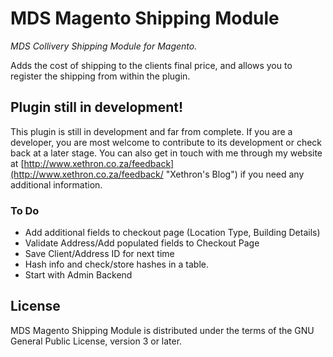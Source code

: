 MDS Magento Shipping Module
=============================

*MDS Collivery Shipping Module for Magento.*

Adds the cost of shipping to the clients final price, and allows you to register the shipping from within the plugin.

Plugin still in development!
--------

This plugin is still in development and far from complete. If you are a developer, you are most welcome to contribute to its development or check back at a later stage. You can also get in touch with me through my website at [http://www.xethron.co.za/feedback](http://www.xethron.co.za/feedback/ "Xethron's Blog") if you need any additional information.

<h3>To Do</h3>

- Add additional fields to checkout page (Location Type, Building Details)
- Validate Address/Add populated fields to Checkout Page
- Save Client/Address ID for next time
 - Hash info and check/store hashes in a table.
- Start with Admin Backend

License
--------

MDS Magento Shipping Module is distributed under the terms of the GNU General Public License, version 3 or later.
